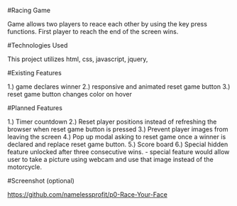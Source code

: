 
#Racing Game

Game allows two players to reace each other by using the key press functions. First player to reach the end of the screen wins.

#Technologies Used

This project utilizes html, css, javascript, jquery,

#Existing Features

1.) game declares winner
2.) responsive and animated reset game button
3.) reset game button changes color on hover

#Planned Features

1.) Timer countdown
2.) Reset player positions instead of refreshing the browser when reset game button is pressed
3.) Prevent player images from leaving the screen
4.) Pop up modal asking to reset game once a winner is declared and replace reset game button.
5.) Score board
6.) Special hidden feature unlocked after three consecutive wins.
    - special feature would allow user to take a picture using webcam and use that image instead of the motorcycle.

#Screenshot (optional)

<https://github.com/namelessprofit/p0-Race-Your-Face>
